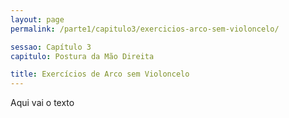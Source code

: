 ```yaml
---
layout: page
permalink: /parte1/capitulo3/exercicios-arco-sem-violoncelo/

sessao: Capítulo 3
capitulo: Postura da Mão Direita

title: Exercícios de Arco sem Violoncelo
---
```


Aqui vai o texto